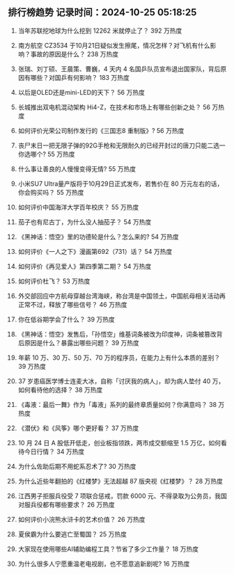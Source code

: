 
## 排行榜趋势 记录时间：2024-10-25 05:18:25
  
  1. 当年苏联挖地球为什么挖到 12262 米就停止了？ 392 万热度
    
  2. 南方航空 CZ3534 于10月21日疑似发生擦尾，情况怎样？对飞机有什么影响？事故的原因是什么？ 238 万热度
    
  3. 张瑞、刘丁硕、王晨策、曹巍，4 天内 4 名国乒队员宣布退出国家队，背后原因有哪些？对国乒有何影响？ 183 万热度
    
  4. 以后是OLED还是mini-LED的天下？ 56 万热度
    
  5. 长城推出双电机混动架构 Hi4-Z，在技术和市场上有哪些创新之处？ 56 万热度
    
  6. 如何评价光荣公司制作发行的《三国志8 重制版》? 56 万热度
    
  7. 丧尸末日一把无限子弹的92G手枪和无限耐久的已经开封过的唐刀只能二选一你选哪个? 55 万热度
    
  8. 什么事让善良的人慢慢变得无情? 55 万热度
    
  9. 小米SU7 Ultra量产版将于10月29日正式发布，若售价在 80 万元左右的话，你会购买吗？ 55 万热度
    
  10. 如何评价中国海洋大学百年校庆？ 55 万热度
    
  11. 茄子也有尼古丁，为什么没人抽茄子？ 54 万热度
    
  12. 《黑神话：悟空》里的功德轮是什么？怎么来的? 54 万热度
    
  13. 如何评价《一人之下》漫画第692（731）话？ 54 万热度
    
  14. 如何评价《再见爱人》第四季第二期？ 54 万热度
    
  15. 如何评价杜飞？ 53 万热度
    
  16. 外交部回应中方航母穿越台湾海峡，称台湾是中国领土，中国航母相关活动再正常不过，释放了哪些信号？ 46 万热度
    
  17. 你在低谷期学会了什么？ 39 万热度
    
  18. 《黑神话：悟空》发售后，「孙悟空」维基词条被改为印度神，词条被篡改背后原因是什么？暴露出哪些问题？ 39 万热度
    
  19. 年薪 10 万、30 万、50 万、70 万的程序员，在能力上有什么本质的差别？ 39 万热度
    
  20. 37 岁患癌医学博士连麦大冰，自称「讨厌我的病人」，却为病人垫付 40 万，如何看待他的选择？ 38 万热度
    
  21. 《毒液：最后一舞》作为「毒液」系列的最终章质量如何？你满意吗？ 38 万热度
    
  22. 《潜伏》和《风筝》哪个更好看？ 37 万热度
    
  23. 10 月 24 日 A 股低开低走，创业板指领跌，两市成交额缩至 1.5 万亿，如何看待今日行情？ 34 万热度
    
  24. 为什么佐助后期不用蛇系忍术了? 30 万热度
    
  25. 为什么近些年翻拍的《红楼梦》无法超越 87 版央视《红楼梦》？ 28 万热度
    
  26. 江西男子拒服兵役受 7 项联合惩戒，罚款 6000 元、不得录取为公务员，我国对服兵役都有哪些要求？ 26 万热度
    
  27. 如何评价小浣熊水浒卡的艺术价值？ 26 万热度
    
  28. 夏侯霸为什么要逃亡至蜀国？ 25 万热度
    
  29. 大家现在使用哪些AI辅助编程工具？节省了多少工作量？ 18 万热度
    
  30. 为什么很多人宁愿重温老电视剧，也不愿意追新剧呢? 16 万热度
    